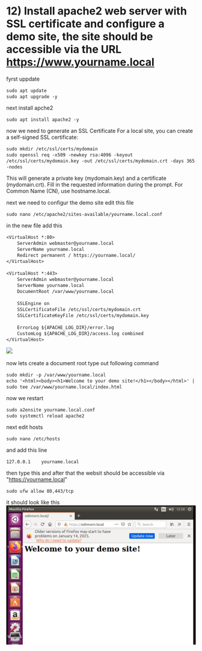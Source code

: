 # 12) Install apache2 web server with SSL certificate and configure a demo site, the site should be accessible via the URL https://www.yourname.local
<!--I appologise if ths information is incorrect beacause this is the point my vm broke-->

fyrst uppdate
```
sudo apt update
sudo apt upgrade -y
```

next install apche2
```
sudo apt install apache2 -y
```

now we need to generate an SSL Certificate
For a local site, you can create a self-signed SSL certificate:
```
sudo mkdir /etc/ssl/certs/mydomain
sudo openssl req -x509 -newkey rsa:4096 -keyout /etc/ssl/certs/mydomain.key -out /etc/ssl/certs/mydomain.crt -days 365 -nodes
```
This will generate a private key (mydomain.key) and a certificate (mydomain.crt). Fill in the requested information during the prompt. For Common Name (CN), use hostname.local.


next we need to configur the demo site
edit this file
```
sudo nano /etc/apache2/sites-available/yourname.local.conf
```

in the new file add this 
```
<VirtualHost *:80>
    ServerAdmin webmaster@yourname.local
    ServerName yourname.local
    Redirect permanent / https://yourname.local/
</VirtualHost>

<VirtualHost *:443>
    ServerAdmin webmaster@yourname.local
    ServerName yourname.local
    DocumentRoot /var/www/yourname.local

    SSLEngine on
    SSLCertificateFile /etc/ssl/certs/mydomain.crt
    SSLCertificateKeyFile /etc/ssl/certs/mydomain.key

    ErrorLog ${APACHE_LOG_DIR}/error.log
    CustomLog ${APACHE_LOG_DIR}/access.log combined
</VirtualHost>
```
<img tytle="local conf" width="600" src="ImageFile/localConf.png">

now lets create a document root
type out following command
```
sudo mkdir -p /var/www/yourname.local
echo '<html><body><h1>Welcome to your demo site!</h1></body></html>' | sudo tee /var/www/yourname.local/index.html
```

now we restart
```
sudo a2ensite yourname.local.conf
sudo systemctl reload apache2
```

next edit hosts 
```
sudo nano /etc/hosts
```

and add this line
```
127.0.0.1    yourname.local
```

then type this and after that the websit should be accessible via "https://yourname.local"
```
sudo ufw allow 80,443/tcp
```

it should look like this
<img tytle="demo site" width="700" src="ImageFolder/demoSite.png">
